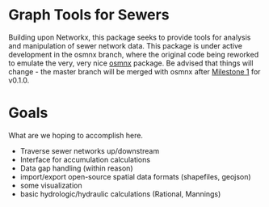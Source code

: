 # Graph Tools for Sewers
Building upon Networkx, this package seeks to provide tools for analysis
and manipulation of sewer network data. This package is under active
development in the osmnx branch, where the original code being reworked
to emulate the very, very nice [osmnx](https://github.com/gboeing/osmnx)
package. Be advised that things will change - the master branch will be
merged with osmnx after [Milestone 1](https://github.com/aerispaha/sewergraph/milestone/1)
for v0.1.0.

# Goals
What are we hoping to accomplish here.
- Traverse sewer networks up/downstream
- Interface for accumulation calculations
- Data gap handling (within reason)
- import/export open-source spatial data formats (shapefiles, geojson)
- some visualization
- basic hydrologic/hydraulic calculations (Rational, Mannings)
